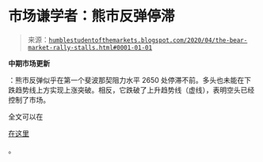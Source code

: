 <!--yml

分类：未分类

日期：2024-05-18 02:19:01

-->

# 市场谦学者：熊市反弹停滞

> 来源：[`humblestudentofthemarkets.blogspot.com/2020/04/the-bear-market-rally-stalls.html#0001-01-01`](https://humblestudentofthemarkets.blogspot.com/2020/04/the-bear-market-rally-stalls.html#0001-01-01)

**中期市场更新**

：熊市反弹似乎在第一个斐波那契阻力水平 2650 处停滞不前。多头也未能在下跌趋势线上方实现上涨突破。相反，它跌破了上升趋势线（虚线），表明空头已经控制了市场。

全文可以在

[在这里](https://humblestudentofthemarkets.com/2020/04/01/the-bear-market-rally-stalls/)

。
